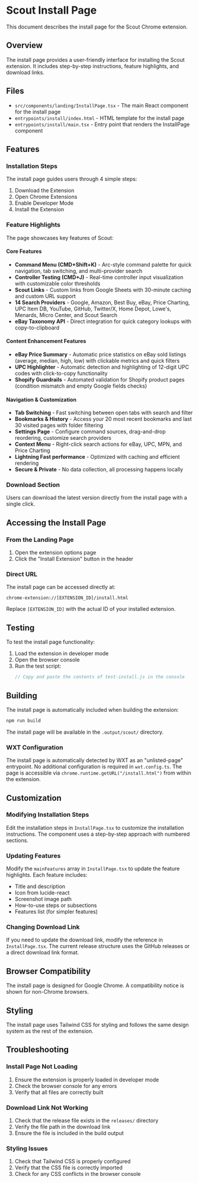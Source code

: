 # Scout Install Page

This document describes the install page for the Scout Chrome extension.

## Overview

The install page provides a user-friendly interface for installing the Scout extension. It includes step-by-step instructions, feature highlights, and download links.

## Files

- `src/components/landing/InstallPage.tsx` - The main React component for the install page
- `entrypoints/install/index.html` - HTML template for the install page
- `entrypoints/install/main.tsx` - Entry point that renders the InstallPage component

## Features

### Installation Steps

The install page guides users through 4 simple steps:

1. Download the Extension
2. Open Chrome Extensions
3. Enable Developer Mode
4. Install the Extension

### Feature Highlights

The page showcases key features of Scout:

#### Core Features
- **Command Menu (CMD+Shift+K)** - Arc-style command palette for quick navigation, tab switching, and multi-provider search
- **Controller Testing (CMD+J)** - Real-time controller input visualization with customizable color thresholds
- **Scout Links** - Custom links from Google Sheets with 30-minute caching and custom URL support
- **14 Search Providers** - Google, Amazon, Best Buy, eBay, Price Charting, UPC Item DB, YouTube, GitHub, Twitter/X, Home Depot, Lowe's, Menards, Micro Center, and Scout Search
- **eBay Taxonomy API** - Direct integration for quick category lookups with copy-to-clipboard

#### Content Enhancement Features
- **eBay Price Summary** - Automatic price statistics on eBay sold listings (average, median, high, low) with clickable metrics and quick filters
- **UPC Highlighter** - Automatic detection and highlighting of 12-digit UPC codes with click-to-copy functionality
- **Shopify Guardrails** - Automated validation for Shopify product pages (condition mismatch and empty Google fields checks)

#### Navigation & Customization
- **Tab Switching** - Fast switching between open tabs with search and filter
- **Bookmarks & History** - Access your 20 most recent bookmarks and last 30 visited pages with folder filtering
- **Settings Page** - Configure command sources, drag-and-drop reordering, customize search providers
- **Context Menu** - Right-click search actions for eBay, UPC, MPN, and Price Charting
- **Lightning Fast performance** - Optimized with caching and efficient rendering
- **Secure & Private** - No data collection, all processing happens locally

### Download Section

Users can download the latest version directly from the install page with a single click.

## Accessing the Install Page

### From the Landing Page

1. Open the extension options page
2. Click the "Install Extension" button in the header

### Direct URL

The install page can be accessed directly at:

```
chrome-extension://[EXTENSION_ID]/install.html
```

Replace `[EXTENSION_ID]` with the actual ID of your installed extension.

## Testing

To test the install page functionality:

1. Load the extension in developer mode
2. Open the browser console
3. Run the test script:
   ```javascript
   // Copy and paste the contents of test-install.js in the console
   ```

## Building

The install page is automatically included when building the extension:

```bash
npm run build
```

The install page will be available in the `.output/scout/` directory.

### WXT Configuration

The install page is automatically detected by WXT as an "unlisted-page" entrypoint. No additional configuration is required in `wxt.config.ts`. The page is accessible via `chrome.runtime.getURL("/install.html")` from within the extension.

## Customization

### Modifying Installation Steps

Edit the installation steps in `InstallPage.tsx` to customize the installation instructions. The component uses a step-by-step approach with numbered sections.

### Updating Features

Modify the `mainFeatures` array in `InstallPage.tsx` to update the feature highlights. Each feature includes:
- Title and description
- Icon from lucide-react
- Screenshot image path
- How-to-use steps or subsections
- Features list (for simpler features)

### Changing Download Link

If you need to update the download link, modify the reference in `InstallPage.tsx`. The current release structure uses the GitHub releases or a direct download link format.

## Browser Compatibility

The install page is designed for Google Chrome. A compatibility notice is shown for non-Chrome browsers.

## Styling

The install page uses Tailwind CSS for styling and follows the same design system as the rest of the extension.

## Troubleshooting

### Install Page Not Loading

1. Ensure the extension is properly loaded in developer mode
2. Check the browser console for any errors
3. Verify that all files are correctly built

### Download Link Not Working

1. Check that the release file exists in the `releases/` directory
2. Verify the file path in the download link
3. Ensure the file is included in the build output

### Styling Issues

1. Check that Tailwind CSS is properly configured
2. Verify that the CSS file is correctly imported
3. Check for any CSS conflicts in the browser console

